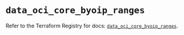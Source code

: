 # `data_oci_core_byoip_ranges`

Refer to the Terraform Registry for docs: [`data_oci_core_byoip_ranges`](https://registry.terraform.io/providers/oracle/oci/6.18.0/docs/data-sources/core_byoip_ranges).
